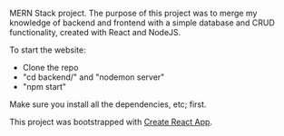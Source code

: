 MERN Stack project. The purpose of this project was to merge my knowledge of backend and frontend with a simple database and CRUD functionality, created with React and NodeJS.

To start the website:

- Clone the repo
- "cd backend/" and "nodemon server"
- "npm start"

Make sure you install all the dependencies, etc; first.

This project was bootstrapped with [Create React App](https://github.com/facebook/create-react-app).
